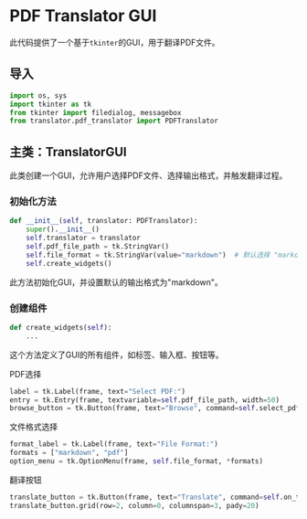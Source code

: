 # PDF Translator GUI

此代码提供了一个基于`tkinter`的GUI，用于翻译PDF文件。

## 导入

```python
import os, sys
import tkinter as tk
from tkinter import filedialog, messagebox
from translator.pdf_translator import PDFTranslator
```

## 主类：TranslatorGUI
此类创建一个GUI，允许用户选择PDF文件、选择输出格式，并触发翻译过程。
### 初始化方法
```python
def __init__(self, translator: PDFTranslator):
    super().__init__()
    self.translator = translator
    self.pdf_file_path = tk.StringVar()
    self.file_format = tk.StringVar(value="markdown")  # 默认选择 "markdown"
    self.create_widgets()
```
此方法初始化GUI，并设置默认的输出格式为"markdown"。

### 创建组件
```python
def create_widgets(self):
    ...

```
这个方法定义了GUI的所有组件，如标签、输入框、按钮等。

PDF选择
```python
label = tk.Label(frame, text="Select PDF:")
entry = tk.Entry(frame, textvariable=self.pdf_file_path, width=50)
browse_button = tk.Button(frame, text="Browse", command=self.select_pdf)
```

文件格式选择
```python
format_label = tk.Label(frame, text="File Format:")
formats = ["markdown", "pdf"]
option_menu = tk.OptionMenu(frame, self.file_format, *formats)
```

翻译按钮
```python
translate_button = tk.Button(frame, text="Translate", command=self.on_translate_click)
translate_button.grid(row=2, column=0, columnspan=3, pady=20)
```

